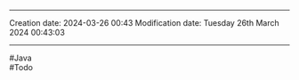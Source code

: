 

----
Creation date: 2024-03-26 00:43
Modification date: Tuesday 26th March 2024 00:43:03

----

#Java  
#Todo 

